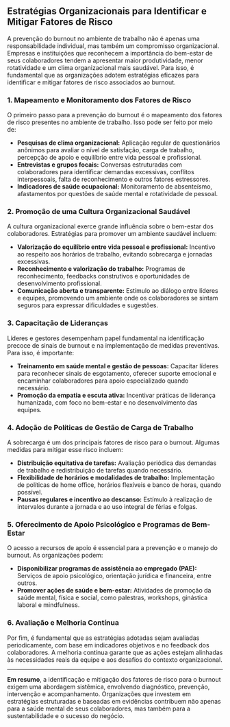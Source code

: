 
## Estratégias Organizacionais para Identificar e Mitigar Fatores de Risco

A prevenção do burnout no ambiente de trabalho não é apenas uma responsabilidade individual, mas também um compromisso organizacional. Empresas e instituições que reconhecem a importância do bem-estar de seus colaboradores tendem a apresentar maior produtividade, menor rotatividade e um clima organizacional mais saudável. Para isso, é fundamental que as organizações adotem estratégias eficazes para identificar e mitigar fatores de risco associados ao burnout.

### 1. **Mapeamento e Monitoramento dos Fatores de Risco**

O primeiro passo para a prevenção do burnout é o mapeamento dos fatores de risco presentes no ambiente de trabalho. Isso pode ser feito por meio de:

- **Pesquisas de clima organizacional:** Aplicação regular de questionários anônimos para avaliar o nível de satisfação, carga de trabalho, percepção de apoio e equilíbrio entre vida pessoal e profissional.
- **Entrevistas e grupos focais:** Conversas estruturadas com colaboradores para identificar demandas excessivas, conflitos interpessoais, falta de reconhecimento e outros fatores estressores.
- **Indicadores de saúde ocupacional:** Monitoramento de absenteísmo, afastamentos por questões de saúde mental e rotatividade de pessoal.

### 2. **Promoção de uma Cultura Organizacional Saudável**

A cultura organizacional exerce grande influência sobre o bem-estar dos colaboradores. Estratégias para promover um ambiente saudável incluem:

- **Valorização do equilíbrio entre vida pessoal e profissional:** Incentivo ao respeito aos horários de trabalho, evitando sobrecarga e jornadas excessivas.
- **Reconhecimento e valorização do trabalho:** Programas de reconhecimento, feedbacks construtivos e oportunidades de desenvolvimento profissional.
- **Comunicação aberta e transparente:** Estímulo ao diálogo entre líderes e equipes, promovendo um ambiente onde os colaboradores se sintam seguros para expressar dificuldades e sugestões.

### 3. **Capacitação de Lideranças**

Líderes e gestores desempenham papel fundamental na identificação precoce de sinais de burnout e na implementação de medidas preventivas. Para isso, é importante:

- **Treinamento em saúde mental e gestão de pessoas:** Capacitar líderes para reconhecer sinais de esgotamento, oferecer suporte emocional e encaminhar colaboradores para apoio especializado quando necessário.
- **Promoção da empatia e escuta ativa:** Incentivar práticas de liderança humanizada, com foco no bem-estar e no desenvolvimento das equipes.

### 4. **Adoção de Políticas de Gestão de Carga de Trabalho**

A sobrecarga é um dos principais fatores de risco para o burnout. Algumas medidas para mitigar esse risco incluem:

- **Distribuição equitativa de tarefas:** Avaliação periódica das demandas de trabalho e redistribuição de tarefas quando necessário.
- **Flexibilidade de horários e modalidades de trabalho:** Implementação de políticas de home office, horários flexíveis e banco de horas, quando possível.
- **Pausas regulares e incentivo ao descanso:** Estímulo à realização de intervalos durante a jornada e ao uso integral de férias e folgas.

### 5. **Oferecimento de Apoio Psicológico e Programas de Bem-Estar**

O acesso a recursos de apoio é essencial para a prevenção e o manejo do burnout. As organizações podem:

- **Disponibilizar programas de assistência ao empregado (PAE):** Serviços de apoio psicológico, orientação jurídica e financeira, entre outros.
- **Promover ações de saúde e bem-estar:** Atividades de promoção da saúde mental, física e social, como palestras, workshops, ginástica laboral e mindfulness.

### 6. **Avaliação e Melhoria Contínua**

Por fim, é fundamental que as estratégias adotadas sejam avaliadas periodicamente, com base em indicadores objetivos e no feedback dos colaboradores. A melhoria contínua garante que as ações estejam alinhadas às necessidades reais da equipe e aos desafios do contexto organizacional.

---

**Em resumo**, a identificação e mitigação dos fatores de risco para o burnout exigem uma abordagem sistêmica, envolvendo diagnóstico, prevenção, intervenção e acompanhamento. Organizações que investem em estratégias estruturadas e baseadas em evidências contribuem não apenas para a saúde mental de seus colaboradores, mas também para a sustentabilidade e o sucesso do negócio.
```
